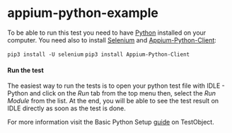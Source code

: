 # appium-python-example

To be able to run this test you need to have <a href="https://www.python.org/downloads/" target="blank">Python</a> installed on your computer. You need also to install <a href="https://pypi.python.org/pypi/selenium" target="blank">Selenium</a> and <a href="https://github.com/appium/python-client" target="blank">Appium-Python-Client</a>:


`pip3 install -U selenium`
`pip3 install Appium-Python-Client`


#### Run the test
The easiest way to run the tests is to open your python test file with IDLE - Python and click on the *Run* tab from the top menu then, select the *Run Module* from the list. At the end, you will be able to see the test result on IDLE directly as soon as the test is done. 

For more information visit the Basic Python Setup [guide](https://help.testobject.com/docs/tools/appium/setups/basic-setup/python-unittest/) on TestObject.
